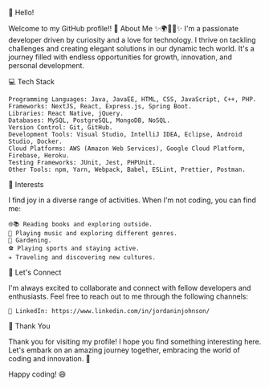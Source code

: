 👋 Hello!

Welcome to my GitHub profile!!
🌟 About Me
✨🌍👾🔭✨
I'm a passionate developer driven by curiosity and a love for technology. I thrive on tackling challenges and creating elegant solutions in our dynamic tech world. It's a journey filled with endless opportunities for growth, innovation, and personal development.

💻 Tech Stack

    Programming Languages: Java, JavaEE, HTML, CSS, JavaScript, C++, PHP.
    Frameworks: NextJS, React, Express.js, Spring Boot.
    Libraries: React Native, jQuery.
    Databases: MySQL, PostgreSQL, MongoDB, NoSQL.
    Version Control: Git, GitHub.
    Development Tools: Visual Studio, IntelliJ IDEA, Eclipse, Android Studio, Docker.
    Cloud Platforms: AWS (Amazon Web Services), Google Cloud Platform, Firebase, Heroku.
    Testing Frameworks: JUnit, Jest, PHPUnit.
    Other Tools: npm, Yarn, Webpack, Babel, ESLint, Prettier, Postman.

🌈 Interests

I find joy in a diverse range of activities. When I'm not coding, you can find me:

    🌐📚 Reading books and exploring outside.
    🎸 Playing music and exploring different genres.
    🌱 Gardening.
    ⚽️ Playing sports and staying active.
    ✈️ Traveling and discovering new cultures.

🤝 Let's Connect

I'm always excited to collaborate and connect with fellow developers and enthusiasts. Feel free to reach out to me through the following channels:

    💼 LinkedIn: https://www.linkedin.com/in/jordaninjohnson/

🙏 Thank You

Thank you for visiting my profile! I hope you find something interesting here. Let's embark on an amazing journey together, embracing the world of coding and innovation. 🚀

Happy coding! 😄
